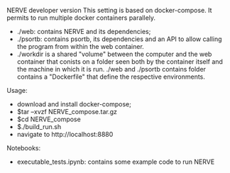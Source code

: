 NERVE developer version
This setting is based on docker-compose. It permits to run multiple docker containers parallely.
- ./web: contains NERVE and its dependencies;
- ./psortb: contains psortb, its dependencies and an API to allow calling the program from within the web container.
- ./workdir is a shared "volume" between the computer and the web container that conists on a folder seen both by the container itself and the machine in 
which it is run.
./web and ./psortb contains folder contains a "Dockerfile" that define the respective environments.

Usage:
- download and install docker-compose;
- $tar –xvzf NERVE_compose.tar.gz
- $cd NERVE_compose
- $./build_run.sh
- navigate to http://localhost:8880

Notebooks:
- executable_tests.ipynb: contains some example code to run NERVE
